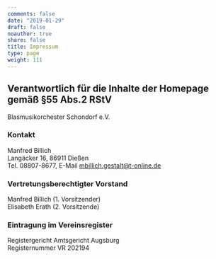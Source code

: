 ```yaml
---
comments: false
date: "2019-01-29"
draft: false
noauthor: true
share: false
title: Impressum
type: page
weight: 111
---
```


## Verantwortlich für die Inhalte der Homepage gemäß §55 Abs.2 RStV

Blasmusikorchester Schondorf e.V.  

### Kontakt

Manfred Billich  
Langäcker 16, 86911 Dießen  
Tel. 08807-8677, E-Mail mbillich.gestalt@t-online.de  

### Vertretungsberechtigter Vorstand

Manfred Billich (1. Vorsitzender)  
Elisabeth Erath (2. Vorsitzende)  

### Eintragung im Vereinsregister

Registergericht Amtsgericht Augsburg  
Registernummer VR 202194  
